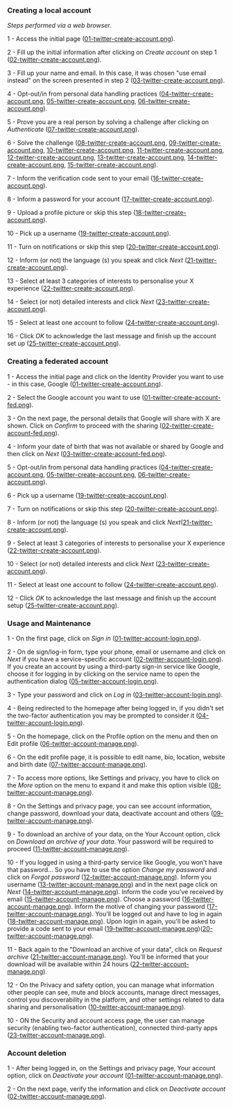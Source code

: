 ### Creating a local account

*Steps performed via a web browser.*

1 - Access the initial page ([01-twitter-create-account.png](./create/01-twitter-create-account.png)).

2 - Fill up the initial information after clicking on *Create account* on step 1 ([02-twitter-create-account.png](./create/02-twitter-create-account.png)).

3 - Fill up your name and email. In this case, it was chosen "use email instead" on the screen presented in step 2 ([03-twitter-create-account.png](./create/03-twitter-create-account.png)).

4 - Opt-out/in from personal data handling practices ([04-twitter-create-account.png](./create/04-twitter-create-account.png), [05-twitter-create-account.png](./create/05-twitter-create-account.png), [06-twitter-create-account.png](./create/06-twitter-create-account.png)).

5 - Prove you are a real person by solving a challenge after clicking on *Authenticate* ([07-twitter-create-account.png](./create/07-twitter-create-account.png)).

6 - Solve the challenge ([08-twitter-create-account.png](./create/08-twitter-create-account.png), [09-twitter-create-account.png](./create/09-twitter-create-account.png),  [10-twitter-create-account.png](./create/10-twitter-create-account.png), [11-twitter-create-account.png](./create/11-twitter-create-account.png), [12-twitter-create-account.png](./create/12-twitter-create-account.png), [13-twitter-create-account.png](./create/13-twitter-create-account.png), [14-twitter-create-account.png](./create/14-twitter-create-account.png),  [15-twitter-create-account.png](./create/15-twitter-create-account.png)).

7 - Inform the verification code sent to your email ([16-twitter-create-account.png](./create/16-twitter-create-account.png)).

8 - Inform a password for your account ([17-twitter-create-account.png](./create/17-twitter-create-account.png)).

9 - Upload a profile picture or skip this step ([18-twitter-create-account.png](./create/18-twitter-create-account.png)).

10 - Pick up a username ([19-twitter-create-account.png](./create/19-twitter-create-account.png)).

11 - Turn on notifications or skip this step ([20-twitter-create-account.png](./create/20-twitter-create-account.png)).

12 - Inform (or not) the language (s) you speak and click *Next* ([21-twitter-create-account.png](./create/21-twitter-create-account.png)).

13 - Select at least 3 categories of interests to personalise your X experience ([22-twitter-create-account.png](./create/22-twitter-create-account.png)).

14 - Select (or not) detailed interests and click *Next* ([23-twitter-create-account.png](./create/23-twitter-create-account.png)).

15 - Select at least one account to follow ([24-twitter-create-account.png](./create/24-twitter-create-account.png)).

16 - Click *OK* to acknowledge the last message and finish up the account set up ([25-twitter-create-account.png](./create/25-twitter-create-account.png)).


### Creating a federated account

1 - Access the initial page and click on the Identity Provider you want to use - in this case, Google ([01-twitter-create-account.png](./create/01-twitter-create-account.png)).

2 - Select the Google account you want to use ([01-twitter-create-account-fed.png](./create/01-twitter-create-account-fed.png)).

3 - On the next page, the personal details that Google will share with X are shown. Click on *Confirm* to proceed with the sharing ([02-twitter-create-account-fed.png](./create/02-twitter-create-account-fed.png)).

4 - Inform your date of birth that was not available or shared by Google and then click on *Next* ([03-twitter-create-account-fed.png](./create/03-twitter-create-account-fed.png)).

5 -  Opt-out/in from personal data handling practices ([04-twitter-create-account.png](./create/04-twitter-create-account.png), [05-twitter-create-account.png](./create/05-twitter-create-account.png), [06-twitter-create-account.png](./create/06-twitter-create-account.png)).

6 - Pick up a username ([19-twitter-create-account.png](./create/19-twitter-create-account.png)).

7 - Turn on notifications or skip this step ([20-twitter-create-account.png](./create/20-twitter-create-account.png)).

8 - Inform (or not) the language (s) you speak and click *Next*([21-twitter-create-account.png](./create/21-twitter-create-account.png)).

9 - Select at least 3 categories of interests to personalise your X experience ([22-twitter-create-account.png](./create/22-twitter-create-account.png)).

10 - Select (or not) detailed interests and click *Next* ([23-twitter-create-account.png](./create/23-twitter-create-account.png)).

11 - Select at least one account to follow ([24-twitter-create-account.png](./create/24-twitter-create-account.png)).

12 - Click *OK* to acknowledge the last message and finish up the account setup ([25-twitter-create-account.png](./create/25-twitter-create-account.png)).

### Usage and Maintenance

1 - On the first page, click on *Sign in* ([01-twitter-account-login.png](./usage/01-twitter-account-login.png)).

2 - On de sign/log-in form, type your phone, email or username and click on *Next* if you have a service-specific account ([02-twitter-account-login.png](./usage/02-twitter-account-login.png)). If you create an account by using a third-party sign-in service like Google, choose it for logging in by clicking on the service name to open the authentication dialog ([05-twitter-account-login.png](./usage/05-twitter-account-login.png)).

3 - Type your password and click on *Log in* ([03-twitter-account-login.png](./usage/03-twitter-account-login.png)).

4 - Being redirected to the homepage after being logged in, if you didn't set the two-factor authentication you may be prompted to consider it ([04-twitter-account-login.png](./usage/04-twitter-account-login.png)).

5 - On the homepage, click on the Profile option on the menu and then on Edit profile ([06-twitter-account-manage.png](./usage/06-twitter-account-manage.png)).

6 - On the edit profile page, it is possible to edit name, bio, location, website and birth date ([07-twitter-account-manage.png](./usage/07-twitter-account-manage.png)).

7 - To access more options, like Settings and privacy, you have to click on the *More* option on the menu to expand it and make this option visible ([08-twitter-account-manage.png](./usage/08-twitter-account-manage.png)).

8 - On the Settings and privacy page, you can see account information, change password, download your data, deactivate account and others ([09-twitter-account-manage.png](./usage/09-twitter-account-manage.png)).

9 - To download an archive of your data, on the Your Account option, click on *Download an archive of your data*. Your password will be required to proceed 
([11-twitter-account-manage.png](./usage/11-twitter-account-manage.png)).

10 - If you logged in using a third-party service like Google, you won't have that password... So you have to use the option *Change my password* and click on *Forgot password* ([12-twitter-account-manage.png](./usage/12-twitter-account-manage.png)). Inform you username ([13-twitter-account-manage.png](./usage/13-twitter-account-manage.png)) and in the next page click on *Next* ([14-twitter-account-manage.png](./usage/14-twitter-account-manage.png)). Inform the code you've received by email ([15-twitter-account-manage.png](./usage/15-twitter-account-manage.png)). Choose a password ([16-twitter-account-manage.png](./usage/16-twitter-account-manage.png)). Inform the motive of changing your password ([17-twitter-account-manage.png](./usage/17-twitter-account-manage.png)).
You'll be logged out and have to log in again ([18-twitter-account-manage.png](./usage/18-twitter-account-manage.png)). Upon login in again, you'll be asked to provide a code sent to your email ([19-twitter-account-manage.png](./usage/19-twitter-account-manage.png))([20-twitter-account-manage.png](./usage/20-twitter-account-manage.png)).

11 - Back again to the "Download an archive of your data", click on *Request archive* ([21-twitter-account-manage.png](./usage/21-twitter-account-manage.png)). You'll be informed that your download will be available within 24 hours ([22-twitter-account-manage.png](./usage/22-twitter-account-manage.png)).

12 - On the Privacy and safety option, you can manage what information other people can see, mute and block accounts, manage direct messages, control you discoverability in the platform, and other settings related to data sharing and personalisation ([10-twitter-account-manage.png](./usage/10-twitter-account-manage.png)).

10 - ON the Security and account access page, the user can manage security (enabling two-factor authentication), connected third-party apps ([23-twitter-account-manage.png](./usage/23-twitter-account-manage.png)).

### Account deletion

1 - After being logged in, on the Settings and privacy page, Your account option, click on *Deactivate your account* ([01-twitter-account-manage.png](./deletion/01-twitter-account-delete.png)).

2 - On the next page, verify the information and click on *Deactivate account* ([02-twitter-account-manage.png](./deletion/02-twitter-account-delete.png)).